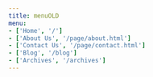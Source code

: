 ```yaml
---
title: menuOLD
menu:
- ['Home', '/']
- ['About Us', '/page/about.html']
- ['Contact Us', '/page/contact.html']
- ['Blog', '/blog']
- ['Archives', '/archives']
---
```


